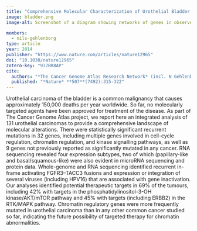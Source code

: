 ```yaml
---
title: "Comprehensive Molecular Characterization of Urothelial Bladder Carcinoma"
image: bladder.png
image-alt: Screenshot of a diagram showing networks of genes in observed in a cancerous bladder sample.

members:
  - nils-gehlenborg
type: article
year: 2014
publisher: "https://www.nature.com/articles/nature12965"
doi: "10.1038/nature12965"
zotero-key: "977BR8AP"
cite:
  authors: "*The Cancer Genome Atlas Research Network* (incl. N Gehlenborg)"
  published: "*Nature* **507**(7492):315-322"
---
```

Urothelial carcinoma of the bladder is a common malignancy that causes approximately 150,000 deaths per year worldwide. So far, no molecularly targeted agents have been approved for treatment of the disease. As part of The Cancer Genome Atlas project, we report here an integrated analysis of 131 urothelial carcinomas to provide a comprehensive landscape of molecular alterations. There were statistically significant recurrent mutations in 32 genes, including multiple genes involved in cell-cycle regulation, chromatin regulation, and kinase signalling pathways, as well as 9 genes not previously reported as significantly mutated in any cancer. RNA sequencing revealed four expression subtypes, two of which (papillary-like and basal/squamous-like) were also evident in microRNA sequencing and protein data. Whole-genome and RNA sequencing identified recurrent in-frame activating FGFR3–TACC3 fusions and expression or integration of several viruses (including HPV16) that are associated with gene inactivation. Our analyses identified potential therapeutic targets in 69% of the tumours, including 42% with targets in the phosphatidylinositol-3-OH kinase/AKT/mTOR pathway and 45% with targets (including ERBB2) in the RTK/MAPK pathway. Chromatin regulatory genes were more frequently mutated in urothelial carcinoma than in any other common cancer studied so far, indicating the future possibility of targeted therapy for chromatin abnormalities.